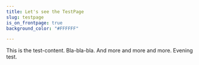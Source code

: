 ```yaml
---
title: Let's see the TestPage
slug: testpage
is_on_frontpage: true
background_color: "#FFFFFF"

---
```

This is the test-content. Bla-bla-bla. And more and more and more. Evening test.